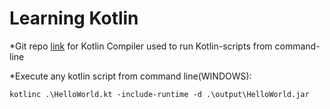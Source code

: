 # Learning Kotlin

  *Git repo [link](https://github.com/JetBrains/kotlin/releases/tag/v1.3.72) for Kotlin Compiler used to run Kotlin-scripts from command-line

  *Execute any kotlin script from command line(WINDOWS):
```
kotlinc .\HelloWorld.kt -include-runtime -d .\output\HelloWorld.jar
```
